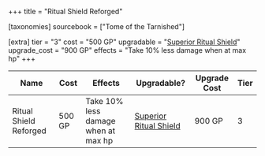 +++
title = "Ritual Shield Reforged"

[taxonomies]
sourcebook = ["Tome of the Tarnished"]

[extra]
tier = "3"
cost = "500 GP"
upgradable = "[Superior Ritual Shield](@/items/talismans/Superior-Ritual-Shield.md)"
upgrade_cost = "900 GP"
effects = "Take 10% less damage when at max hp"
+++

| Name                          | Cost    | Effects                                                                                           | Upgradable? | Upgrade Cost | Tier |
| ----------------------------- | ------- | ----------------------------------------------------------------------------------------------- | ----------- | ------------ | ---- |
| Ritual Shield Reforged | 500 GP | Take 10% less damage when at max hp | [Superior Ritual Shield](@/items/talismans/Superior-Ritual-Shield.md) | 900 GP | 3 |
